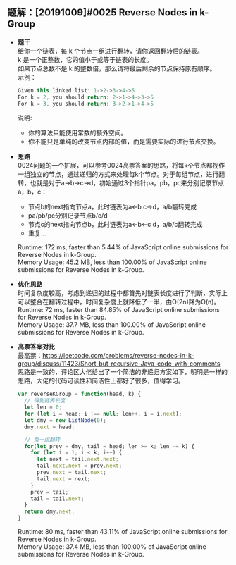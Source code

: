 ## 题解：[20191009]#0025 Reverse Nodes in k-Group
- **题干**  
给你一个链表，每 k 个节点一组进行翻转，请你返回翻转后的链表。   
k 是一个正整数，它的值小于或等于链表的长度。   
如果节点总数不是 k 的整数倍，那么请将最后剩余的节点保持原有顺序。   
    示例：   
    ```javascript
    Given this linked list: 1->2->3->4->5
    For k = 2, you should return: 2->1->4->3->5
    For k = 3, you should return: 3->2->1->4->5
    ``` 
  说明:
  - 你的算法只能使用常数的额外空间。   
  - 你不能只是单纯的改变节点内部的值，而是需要实际的进行节点交换。   
- **思路**   
0024问题的一个扩展，可以参考0024高票答案的思路，将每k个节点都视作一组独立的节点，通过递归的方式来处理每k个节点。对于每组节点，进行翻转，也就是对于a->b->c->d，初始通过3个指针pa，pb，pc来分别记录节点a，b，c：
  - 节点b的next指向节点a，此时链表为a<-b c->d，a/b翻转完成   
  - pa/pb/pc分别记录节点b/c/d   
  - 节点c的next指向节点b，此时链表为a<-b<-c d，a/b/c翻转完成
  - 重复...   

  Runtime: 172 ms, faster than 5.44% of JavaScript online submissions for Reverse Nodes in k-Group.   
  Memory Usage: 45.2 MB, less than 100.00% of JavaScript online submissions for Reverse Nodes in k-Group.   

- **优化思路**   
时间复杂度较高，考虑到递归的过程中都首先对链表长度进行了判断，实际上可以整合在翻转过程中，时间复杂度上就降低了一半，由O(2n)降为O(n)。   
Runtime: 72 ms, faster than 84.85% of JavaScript online submissions for Reverse Nodes in k-Group.   
Memory Usage: 37.7 MB, less than 100.00% of JavaScript online submissions for Reverse Nodes in k-Group.   

- **高票答案对比**   
最高票：https://leetcode.com/problems/reverse-nodes-in-k-group/discuss/11423/Short-but-recursive-Java-code-with-comments   
思路是一致的，评论区大佬给出了一个简洁的非递归方案如下，明明是一样的思路，大佬的代码可读性和简洁性上都好了很多，值得学习。       
  ```javascript
  var reverseKGroup = function(head, k) {
    // 得到链表长度
    let len = 0;
    for (let i = head; i !== null; len++, i = i.next);
    let dmy = new ListNode(0);
    dmy.next = head;

    // 每一组翻转
    for(let prev = dmy, tail = head; len >= k; len -= k) {
      for (let i = 1; i < k; i++) {
        let next = tail.next.next;
        tail.next.next = prev.next;
        prev.next = tail.next;
        tail.next = next;
      }
      prev = tail;
      tail = tail.next;
    }
    return dmy.next;
  }
  ```
  
  Runtime: 80 ms, faster than 43.11% of JavaScript online submissions for Reverse Nodes in k-Group.   
  Memory Usage: 37.4 MB, less than 100.00% of JavaScript online submissions for Reverse Nodes in k-Group.   